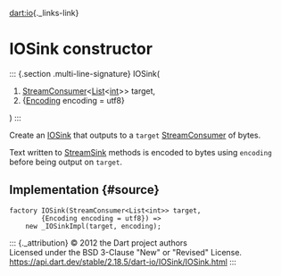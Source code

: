 [dart:io](../../dart-io/dart-io-library){._links-link}

IOSink constructor
==================

::: {.section .multi-line-signature}
IOSink(

1.  [StreamConsumer](../../dart-async/streamconsumer-class)\<[List](../../dart-core/list-class)\<[int](../../dart-core/int-class)\>\>
    target,
2.  {[Encoding](../../dart-convert/encoding-class) encoding = utf8}

)
:::

Create an [IOSink](../iosink-class) that outputs to a `target`
[StreamConsumer](../../dart-async/streamconsumer-class) of bytes.

Text written to [StreamSink](../../dart-async/streamsink-class) methods
is encoded to bytes using `encoding` before being output on `target`.

Implementation {#source}
--------------

``` {.language-dart data-language="dart"}
factory IOSink(StreamConsumer<List<int>> target,
        {Encoding encoding = utf8}) =>
    new _IOSinkImpl(target, encoding);
```

::: {._attribution}
© 2012 the Dart project authors\
Licensed under the BSD 3-Clause \"New\" or \"Revised\" License.\
<https://api.dart.dev/stable/2.18.5/dart-io/IOSink/IOSink.html>
:::
